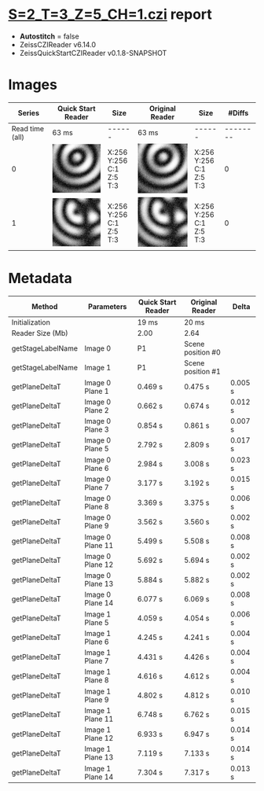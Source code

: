 # [S=2_T=3_Z=5_CH=1.czi](https://zenodo.org/record/7015307/files/S%3D2_T%3D3_Z%3D5_CH%3D1.czi) report
 - **Autostitch** = false
 - ZeissCZIReader v6.14.0
 - ZeissQuickStartCZIReader v0.1.8-SNAPSHOT

# Images 

| Series            | Quick Start Reader | Size | Original Reader | Size | #Diffs |
|-------------------|--------------------|------|-----------------|------|--------|
| Read time (all)   |63 ms|------|63 ms|------|--------|
|0|![S=2_T=3_Z=5_CH=1.quick_true.flat_true.stitch_false.series_0.jpg](S=2_T=3_Z=5_CH=1/S=2_T=3_Z=5_CH=1.quick_true.flat_true.stitch_false.series_0.jpg)|X:256<br>Y:256<br>C:1<br>Z:5<br>T:3|![S=2_T=3_Z=5_CH=1.quick_false.flat_true.stitch_false.series_0.jpg](S=2_T=3_Z=5_CH=1/S=2_T=3_Z=5_CH=1.quick_false.flat_true.stitch_false.series_0.jpg)|X:256<br>Y:256<br>C:1<br>Z:5<br>T:3|0|
|1|![S=2_T=3_Z=5_CH=1.quick_true.flat_true.stitch_false.series_1.jpg](S=2_T=3_Z=5_CH=1/S=2_T=3_Z=5_CH=1.quick_true.flat_true.stitch_false.series_1.jpg)|X:256<br>Y:256<br>C:1<br>Z:5<br>T:3|![S=2_T=3_Z=5_CH=1.quick_false.flat_true.stitch_false.series_1.jpg](S=2_T=3_Z=5_CH=1/S=2_T=3_Z=5_CH=1.quick_false.flat_true.stitch_false.series_1.jpg)|X:256<br>Y:256<br>C:1<br>Z:5<br>T:3|0|

# Metadata

|  Method            | Parameters       | Quick Start Reader | Original Reader | Delta  |
| -------------------|------------------|--------------------|-----------------|------- |
| Initialization     |                  |19 ms|20 ms|        |
| Reader Size (Mb)     |                  |2.00|2.64|        |
| getStageLabelName| Image 0 | P1| Scene position #0| |
| getStageLabelName| Image 1 | P1| Scene position #1| |
| getPlaneDeltaT| Image 0 Plane 1 |  0.469 s |  0.475 s | 0.005 s |
| getPlaneDeltaT| Image 0 Plane 2 |  0.662 s |  0.674 s | 0.012 s |
| getPlaneDeltaT| Image 0 Plane 3 |  0.854 s |  0.861 s | 0.007 s |
| getPlaneDeltaT| Image 0 Plane 5 |  2.792 s |  2.809 s | 0.017 s |
| getPlaneDeltaT| Image 0 Plane 6 |  2.984 s |  3.008 s | 0.023 s |
| getPlaneDeltaT| Image 0 Plane 7 |  3.177 s |  3.192 s | 0.015 s |
| getPlaneDeltaT| Image 0 Plane 8 |  3.369 s |  3.375 s | 0.006 s |
| getPlaneDeltaT| Image 0 Plane 9 |  3.562 s |  3.560 s | 0.002 s |
| getPlaneDeltaT| Image 0 Plane 11 |  5.499 s |  5.508 s | 0.008 s |
| getPlaneDeltaT| Image 0 Plane 12 |  5.692 s |  5.694 s | 0.002 s |
| getPlaneDeltaT| Image 0 Plane 13 |  5.884 s |  5.882 s | 0.002 s |
| getPlaneDeltaT| Image 0 Plane 14 |  6.077 s |  6.069 s | 0.008 s |
| getPlaneDeltaT| Image 1 Plane 5 |  4.059 s |  4.054 s | 0.006 s |
| getPlaneDeltaT| Image 1 Plane 6 |  4.245 s |  4.241 s | 0.004 s |
| getPlaneDeltaT| Image 1 Plane 7 |  4.431 s |  4.426 s | 0.004 s |
| getPlaneDeltaT| Image 1 Plane 8 |  4.616 s |  4.612 s | 0.004 s |
| getPlaneDeltaT| Image 1 Plane 9 |  4.802 s |  4.812 s | 0.010 s |
| getPlaneDeltaT| Image 1 Plane 11 |  6.748 s |  6.762 s | 0.015 s |
| getPlaneDeltaT| Image 1 Plane 12 |  6.933 s |  6.947 s | 0.014 s |
| getPlaneDeltaT| Image 1 Plane 13 |  7.119 s |  7.133 s | 0.014 s |
| getPlaneDeltaT| Image 1 Plane 14 |  7.304 s |  7.317 s | 0.013 s |
